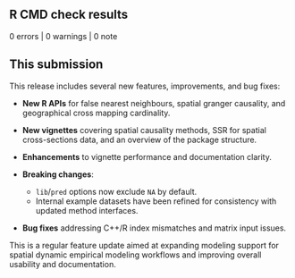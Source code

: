## R CMD check results

0 errors | 0 warnings | 0 note

## This submission

This release includes several new features, improvements, and bug fixes:

* **New R APIs** for false nearest neighbours, spatial granger causality, and geographical cross mapping cardinality.
* **New vignettes** covering spatial causality methods, SSR for spatial cross-sections data, and an overview of the package structure.
* **Enhancements** to vignette performance and documentation clarity.
* **Breaking changes**:

  * `lib`/`pred` options now exclude `NA` by default.
  * Internal example datasets have been refined for consistency with updated method interfaces.
  
* **Bug fixes** addressing C++/R index mismatches and matrix input issues.

This is a regular feature update aimed at expanding modeling support for spatial dynamic empirical modeling workflows and improving overall usability and documentation.

